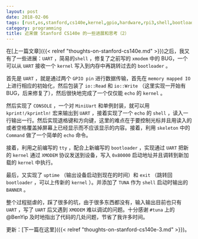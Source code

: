 ```yaml
---
layout: post
date: 2018-02-06
tags: [rust,os,stanford,cs140e,kernel,gpio,hardware,rpi3,shell,bootloader,xmodem,uart]
category: programming
title: 近来做 Stanford CS140e 的一些进展和思考（2）
---
```


在[上一篇文章]({{< relref "thoughts-on-stanford-cs140e.md" >}})之后，我又有了一些进展：`UART` ，简易的`shell` ，修复了之前写的 `xmodem` 中的 BUG，一个可以从 `UART` 接收一个 `kernel` 写入到内存中再跳转过去的 `bootloader` 。

首先是 `UART` ，就是通过两个 `GPIO pin` 进行数据传输，首先在 `memory mapped IO` 上进行相应的初始化，然后包装了 `io::Read` 和 `io::Write` （这里实现一开始有 BUG，后来修复了），然后很快地完成了一个仅仅能 `echo` 的 `kernel` 。

然后实现了 `CONSOLE` ，一个对 `MiniUart` 和单例封装，就可以用 `kprint!/kprintln!` 宏来输出到 `UART` ，接着实现了一个 `echo` 的 `shell` ，读入一行输出一行。然后实现退格键和方向键，这里的难点在于要控制光标并且用读入的或者空格覆盖掉屏幕上已经显示而不应该显示的内容。接着，利用 `skeleton` 中的 `Command` 做了一个简单的 `echo` 命令。

接着，利用之前编写的 `tty` ，配合上新编写的 `bootloader` ，实现通过 `UART` 把新的 `kernel` 通过 `XMODEM` 协议发送到设备，写入 `0x80000` 启动地址并且调转到新加载的 `kernel` 中执行。

最后，又实现了 `uptime` （输出设备启动到现在的时间）和 `exit` （跳转回 `bootloader` ，可以上传新的 `kernel` ）。并添加了 `TUNA` 作为 `shell` 启动时输出的 `BANNER` 。

整个过程挺虐的，踩了很多的坑，由于很多东西都没有，输入输出目前也只有 `UART` ，写了 `UART` 后又遇到 `XMODEM` 难以调试的问题。十分感谢 `#tuna` 上的 @BenYip 及时地指出了代码的几处问题，节省了我许多时间。

更新：[下一篇在这里]({{< relref "thoughts-on-stanford-cs140e-3.md" >}})。
